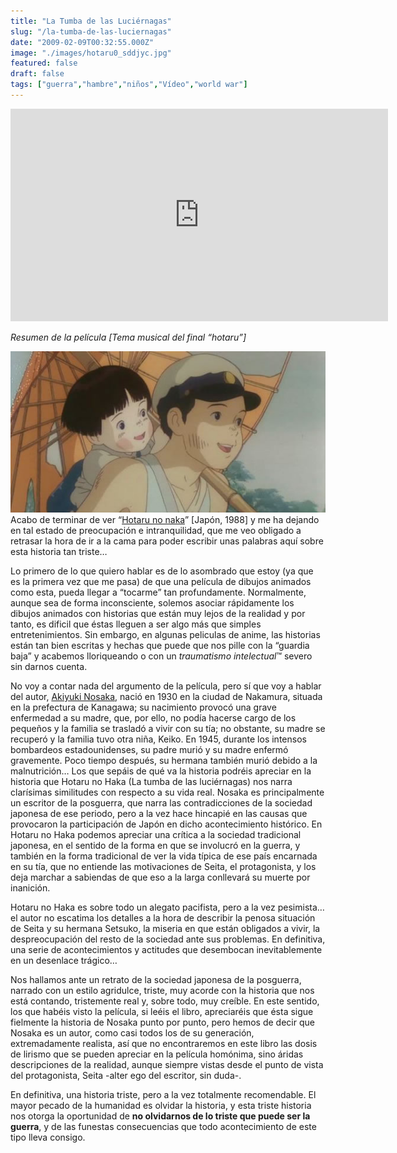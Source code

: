 ```yaml
---
title: "La Tumba de las Luciérnagas"
slug: "/la-tumba-de-las-luciernagas"
date: "2009-02-09T00:32:55.000Z"
image: "./images/hotaru0_sddjyc.jpg"
featured: false
draft: false
tags: ["guerra","hambre","niños","Vídeo","world war"]
---
```



<iframe allowfullscreen="" frameborder="0" height="340" src="http://www.youtube.com/embed/XMY2Op1jYdw?feature=oembed" width="604"></iframe>

*Resumen de la película [Tema musical del final “hotaru”]*

![hotaru-no-haka](./images/hotaru-no-haka_rrthup.jpg "hotaru-no-haka")Acabo de terminar de ver “[Hotaru no naka](http://www.imdb.com/title/tt0095327/)” [Japón, 1988] y me ha dejando en tal estado de preocupación e intranquilidad, que me veo obligado a retrasar la hora de ir a la cama para poder escribir unas palabras aquí sobre esta historia tan triste…

Lo primero de lo que quiero hablar es de lo asombrado que estoy (ya que es la primera vez que me pasa) de que una película de dibujos animados como esta, pueda llegar a “tocarme” tan profundamente. Normalmente, aunque sea de forma inconsciente, solemos asociar rápidamente los dibujos animados con historias que están muy lejos de la realidad y por tanto, es dificil que éstas lleguen a ser algo más que simples entretenimientos. Sin embargo, en algunas peliculas de anime, las historias están tan bien escritas y hechas que puede que nos pille con la “guardia baja” y acabemos lloriqueando o con un *traumatismo intelectual*™ severo sin darnos cuenta.

No voy a contar nada del argumento de la película, pero sí que voy a hablar del autor, [Akiyuki Nosaka](http://es.wikipedia.org/wiki/Akiyuki_Nosaka "Akiyuki Nosaka"), nació en 1930 en la ciudad de Nakamura, situada en la prefectura de Kanagawa; su nacimiento provocó una grave enfermedad a su madre, que, por ello, no podía hacerse cargo de los pequeños y la familia se trasladó a vivir con su tía; no obstante, su madre se recuperó y la familia tuvo otra niña, Keiko. En 1945, durante los intensos bombardeos estadounidenses, su padre murió y su madre enfermó gravemente. Poco tiempo después, su hermana también murió debido a la malnutrición… Los que sepáis de qué va la historia podréis apreciar en la historia que Hotaru no Haka (La tumba de las luciérnagas) nos narra clarísimas similitudes con respecto a su vida real. Nosaka es principalmente un escritor de la posguerra, que narra las contradicciones de la sociedad japonesa de ese periodo, pero a la vez hace hincapié en las causas que provocaron la participación de Japón en dicho acontecimiento histórico. En Hotaru no Haka podemos apreciar una crítica a la sociedad tradicional japonesa, en el sentido de la forma en que se involucró en la guerra, y también en la forma tradicional de ver la vida típica de ese país encarnada en su tía, que no entiende las motivaciones de Seita, el protagonista, y los deja marchar a sabiendas de que eso a la larga conllevará su muerte por inanición.

Hotaru no Haka es sobre todo un alegato pacifista, pero a la vez pesimista… el autor no escatima los detalles a la hora de describir la penosa situación de Seita y su hermana Setsuko, la miseria en que están obligados a vivir, la despreocupación del resto de la sociedad ante sus problemas. En definitiva, una serie de acontecimientos y actitudes que desembocan inevitablemente en un desenlace trágico…

Nos hallamos ante un retrato de la sociedad japonesa de la posguerra, narrado con un estilo agridulce, triste, muy acorde con la historia que nos está contando, tristemente real y, sobre todo, muy creíble. En este sentido, los que habéis visto la película, si leéis el libro, apreciaréis que ésta sigue fielmente la historia de Nosaka punto por punto, pero hemos de decir que Nosaka es un autor, como casi todos los de su generación, extremadamente realista, así que no encontraremos en este libro las dosis de lirismo que se pueden apreciar en la película homónima, sino áridas descripciones de la realidad, aunque siempre vistas desde el punto de vista del protagonista, Seita -alter ego del escritor, sin duda-.

En definitiva, una historia triste, pero a la vez totalmente recomendable. El mayor pecado de la humanidad es olvidar la historia, y esta triste historia nos otorga la oportunidad de **no olvidarnos de lo triste que puede ser la guerra**, y de las funestas consecuencias que todo acontecimiento de este tipo lleva consigo.



